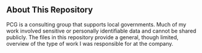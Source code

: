 ## About This Repository

PCG is a consulting group that supports local governments. Much of my work involved sensitive or personally identifiable data and cannot be shared publicly. The files in this repository provide a general, though limited, overview of the type of work I was responsible for at the company.
